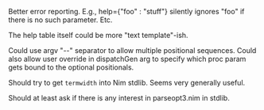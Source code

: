   Better error reporting. E.g., help={"foo" : "stuff"} silently ignores "foo"
  if there is no such parameter.  Etc.

  The help table itself could be more "text template"-ish.

  Could use argv "--" separator to allow multiple positional sequences.  Could
  also allow user override in dispatchGen arg to specify which proc param gets
  bound to the optional positionals.

  Should try to get `termwidth` into Nim stdlib.  Seems very generally useful.

  Should at least ask if there is any interest in parseopt3.nim in stdlib.
